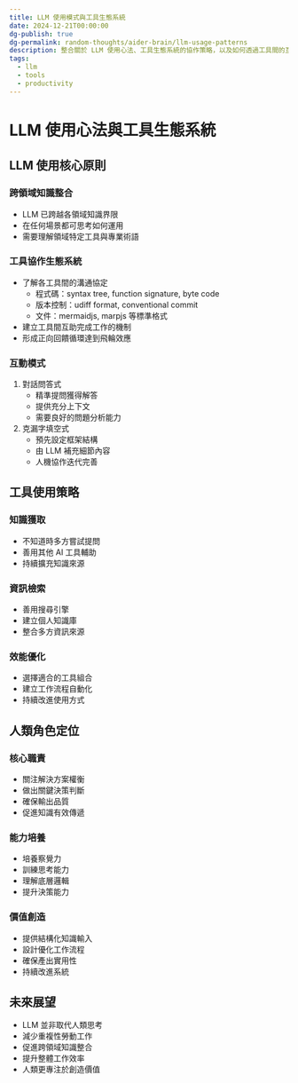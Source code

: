 ```yaml
---
title: LLM 使用模式與工具生態系統
date: 2024-12-21T00:00:00
dg-publish: true
dg-permalink: random-thoughts/aider-brain/llm-usage-patterns
description: 整合關於 LLM 使用心法、工具生態系統的協作策略，以及如何透過工具間的互補與飛輪效應來建立高效的工作流程
tags:
  - llm
  - tools
  - productivity
---
```


# LLM 使用心法與工具生態系統

## LLM 使用核心原則

### 跨領域知識整合
- LLM 已跨越各領域知識界限
- 在任何場景都可思考如何運用
- 需要理解領域特定工具與專業術語

### 工具協作生態系統
- 了解各工具間的溝通協定
  - 程式碼：syntax tree, function signature, byte code
  - 版本控制：udiff format, conventional commit
  - 文件：mermaidjs, marpjs 等標準格式
- 建立工具間互助完成工作的機制
- 形成正向回饋循環達到飛輪效應

### 互動模式
1. 對話問答式
   - 精準提問獲得解答
   - 提供充分上下文
   - 需要良好的問題分析能力
2. 克漏字填空式
   - 預先設定框架結構
   - 由 LLM 補充細節內容
   - 人機協作迭代完善

## 工具使用策略

### 知識獲取
- 不知道時多方嘗試提問
- 善用其他 AI 工具輔助
- 持續擴充知識來源

### 資訊檢索
- 善用搜尋引擎
- 建立個人知識庫
- 整合多方資訊來源

### 效能優化
- 選擇適合的工具組合
- 建立工作流程自動化
- 持續改進使用方式

## 人類角色定位

### 核心職責
- 關注解決方案權衡
- 做出關鍵決策判斷
- 確保輸出品質
- 促進知識有效傳遞

### 能力培養
- 培養察覺力
- 訓練思考能力
- 理解底層邏輯
- 提升決策能力

### 價值創造
- 提供結構化知識輸入
- 設計優化工作流程
- 確保產出實用性
- 持續改進系統

## 未來展望

- LLM 並非取代人類思考
- 減少重複性勞動工作
- 促進跨領域知識整合
- 提升整體工作效率
- 人類更專注於創造價值
